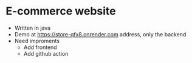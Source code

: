 # E-commerce website

-   Written in java
-   Demo at https://store-qfx8.onrender.com address, only the backend
-   Need improments
    -   Add frontend
    -   Add github action

